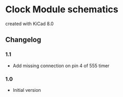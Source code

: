 # Clock Module schematics

created with KiCad 8.0

## Changelog

### 1.1

* Add missing connection on pin 4 of 555 timer

### 1.0

* Initial version
